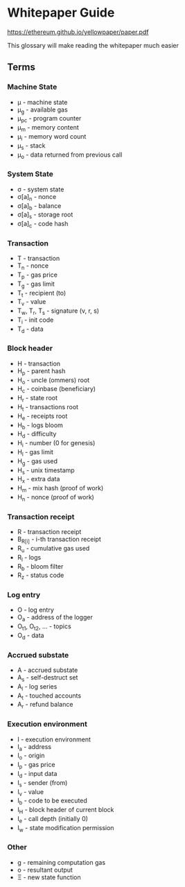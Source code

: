# Whitepaper Guide

https://ethereum.github.io/yellowpaper/paper.pdf

This glossary will make reading the whitepaper much easier

## Terms

### Machine State

- μ - machine state
- μ<sub>g</sub> - available gas
- μ<sub>pc</sub> - program counter
- μ<sub>m</sub> - memory content
- μ<sub>i</sub> - memory word count
- μ<sub>s</sub> - stack
- μ<sub>o</sub> - data returned from previous call

### System State

- σ - system state
- σ&#91;a&#93;<sub>n</sub> - nonce
- σ&#91;a&#93;<sub>b</sub> - balance
- σ&#91;a&#93;<sub>s</sub> - storage root
- σ&#91;a&#93;<sub>c</sub> - code hash

### Transaction

- T - transaction
- T<sub>n</sub> - nonce
- T<sub>p</sub> - gas price
- T<sub>g</sub> - gas limit
- T<sub>t</sub> - recipient (to)
- T<sub>v</sub> - value
- T<sub>w</sub>, T<sub>r</sub>, T<sub>s</sub> - signature (v, r, s)
- T<sub>i</sub> - init code
- T<sub>d</sub> - data

### Block header

- H - transaction
- H<sub>p</sub> - parent hash
- H<sub>o</sub> - uncle (ommers) root
- H<sub>c</sub> - coinbase (beneficiary)
- H<sub>r</sub> - state root
- H<sub>t</sub> - transactions root
- H<sub>e</sub> - receipts root
- H<sub>b</sub> - logs bloom
- H<sub>d</sub> - difficulty
- H<sub>i</sub> - number (0 for genesis)
- H<sub>l</sub> - gas limit
- H<sub>g</sub> - gas used
- H<sub>s</sub> - unix timestamp
- H<sub>x</sub> - extra data
- H<sub>m</sub> - mix hash (proof of work)
- H<sub>n</sub> - nonce (proof of work)

### Transaction receipt

- R - transaction receipt
- B<sub>R&#91;i&#93;</sub> - i-th transaction receipt
- R<sub>u</sub> - cumulative gas used
- R<sub>l</sub> - logs
- R<sub>b</sub> - bloom filter
- R<sub>z</sub> - status code

### Log entry

- O - log entry
- O<sub>a</sub> - address of the logger
- O<sub>t1</sub>, O<sub>t2</sub>, ... - topics
- O<sub>d</sub> - data

### Accrued substate

- A - accrued substate
- A<sub>s</sub> - self-destruct set
- A<sub>l</sub> - log series
- A<sub>t</sub> - touched accounts
- A<sub>r</sub> - refund balance

### Execution environment

- I - execution environment
- I<sub>a</sub> - address
- I<sub>o</sub> - origin
- I<sub>p</sub> - gas price
- I<sub>d</sub> - input data
- I<sub>s</sub> - sender (from)
- I<sub>v</sub> - value
- I<sub>b</sub> - code to be executed
- I<sub>H</sub> - block header of current block
- I<sub>e</sub> - call depth (initially 0)
- I<sub>w</sub> - state modification permission

### Other

- g - remaining computation gas
- o - resultant output
- Ξ - new state function
